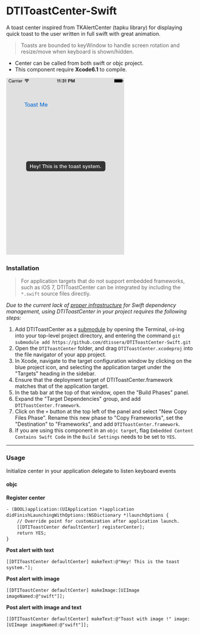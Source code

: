 DTIToastCenter-Swift
====================

A toast center inspired from TKAlertCenter (tapku library) for displaying quick toast to the user written in full swift with great animation.
> Toasts are bounded to keyWindow to handle screen rotation and resize/move when keyboard is shown/hidden.

- Center can be called from both swift or objc project.
- This component require **Xcode6.1** to compile.

<img src="Shots/toastcenter.gif"/> &nbsp; 

### Installation

> For application targets that do not support embedded frameworks, such as iOS 7, DTIToastCenter can be integrated by including the `*.swift` source files directly.

_Due to the current lack of [proper infrastructure](http://cocoapods.org) for Swift dependency management, using DTIToastCenter in your project requires the following steps:_

1. Add DTIToastCenter as a [submodule](http://git-scm.com/docs/git-submodule) by opening the Terminal, `cd`-ing into your top-level project directory, and entering the command `git submodule add https://github.com/dtissera/DTIToastCenter-Swift.git`
2. Open the `DTIToastCenter` folder, and drag `DTIToastCenter.xcodeproj` into the file navigator of your app project.
3. In Xcode, navigate to the target configuration window by clicking on the blue project icon, and selecting the application target under the "Targets" heading in the sidebar.
4. Ensure that the deployment target of DTIToastCenter.framework matches that of the application target.
5. In the tab bar at the top of that window, open the "Build Phases" panel.
6. Expand the "Target Dependencies" group, and add `DTIToastCenter.framework`.
7. Click on the `+` button at the top left of the panel and select "New Copy Files Phase". Rename this new phase to "Copy Frameworks", set the "Destination" to "Frameworks", and add `DTIToastCenter.framework`.
8. If you are using this component in an `objc target`, flag ```Embedded Content Contains Swift Code``` in the `Build Settings` needs to be set to `YES`.

---

### Usage

Initialize center in your application delegate to listen keyboard events

#### objc
**Register center**
```objc
- (BOOL)application:(UIApplication *)application didFinishLaunchingWithOptions:(NSDictionary *)launchOptions {
    // Override point for customization after application launch.
    [[DTIToastCenter defaultCenter] registerCenter];
    return YES;
}
```

**Post alert with text**
```objc
[[DTIToastCenter defaultCenter] makeText:@"Hey! This is the toast system."];
```

**Post alert with image**
```objc
[[DTIToastCenter defaultCenter] makeImage:[UIImage imageNamed:@"swift"]];
```

**Post alert with image and text**
```objc
[[DTIToastCenter defaultCenter] makeText:@"Toast with image !" image:[UIImage imageNamed:@"swift"]];
```
